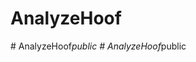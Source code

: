 # AnalyzeHoof
#   A n a l y z e H o o f _ p u b l i c  
 #   A n a l y z e H o o f _ p u b l i c  
 
